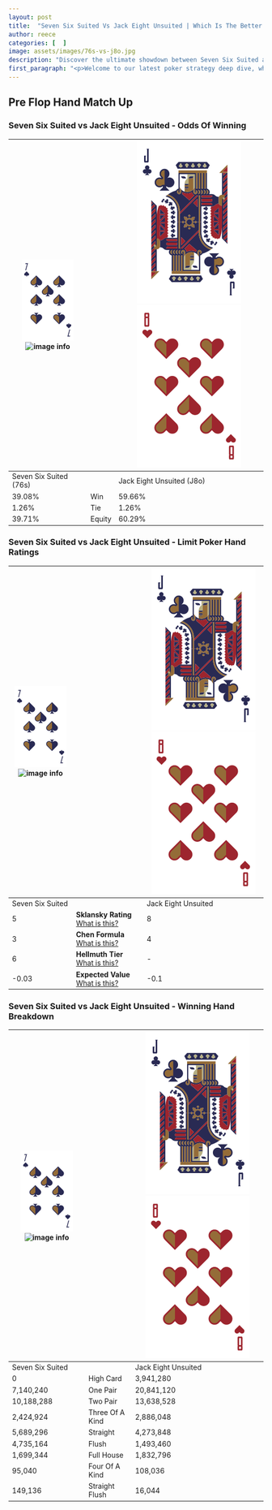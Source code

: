 ```yaml
---
layout: post
title:  "Seven Six Suited Vs Jack Eight Unsuited | Which Is The Better Hand In Poker? A Complete Guide"
author: reece
categories: [  ]
image: assets/images/76s-vs-j8o.jpg
description: "Discover the ultimate showdown between Seven Six Suited and Jack Eight Unsuited in poker! Uncover the odds, strategies, and scenarios where one hand triumphs over the other. Get ready to up your poker game with this thrilling analysis."
first_paragraph: "<p>Welcome to our latest poker strategy deep dive, where we're pitting two distinct hands against each other in a high-stakes showdown: Seven Six Suited vs Jack Eight Unsuited.</p><p>In the dynamic world of poker, every decision counts, and knowing which hand holds the upper hand is key to your success at the table.</p><p>In this article, we'll dissect these two hands, explore the scenarios where one dominates the other, and equip you with the knowledge to make strategic choices that can tip the odds in your favor.</p><p>Get ready to unravel the intriguing dynamics of these poker hands and elevate your game to new heights.</p>"
---
```




[comment]: # (sp0)

## Pre Flop Hand Match Up

<div class="table hand-ratings" markdown="1"> 



### Seven Six Suited vs Jack Eight Unsuited - Odds Of Winning


    
| ![image info](assets/images/hand1/7.png) ![image info](assets/images/hand1/6s.png) |  | ![image info](assets/images/hand2/J.png) ![image info](assets/images/hand2/8o.png) |
| -------- | -------- | -------- |
| Seven Six Suited (76s) |  | Jack Eight Unsuited (J8o) |
| 39.08% | Win | 59.66% |
| 1.26% | Tie | 1.26% |
| 39.71% | Equity | 60.29% |




[comment]: # (sp1)



### Seven Six Suited vs Jack Eight Unsuited - Limit Poker Hand Ratings


    
| ![image info](assets/images/hand1/7.png) ![image info](assets/images/hand1/6s.png) |  | ![image info](assets/images/hand2/J.png) ![image info](assets/images/hand2/8o.png) |
| -------- | -------- | -------- |
| Seven Six Suited |  | Jack Eight Unsuited |
| 5 | **Sklansky Rating** [What is this?](/sklansky-rating-explained) | 8 |
| 3 | **Chen Formula** [What is this?](/chen-formula-explained) | 4 |
| 6 | **Hellmuth Tier** [What is this?](/Hellmuth-tier-explained) | - |
| -0.03 | **Expected Value** [What is this?](/expected-value-explained) | -0.1 |




[comment]: # (sp2)



### Seven Six Suited vs Jack Eight Unsuited - Winning Hand Breakdown


    
| ![image info](assets/images/hand1/7.png) ![image info](assets/images/hand1/6s.png) |  | ![image info](assets/images/hand2/J.png) ![image info](assets/images/hand2/8o.png) |
| -------- | -------- | -------- |
| Seven Six Suited |  | Jack Eight Unsuited |
| 0 | High Card | 3,941,280 |
| 7,140,240 | One Pair | 20,841,120 |
| 10,188,288 | Two Pair | 13,638,528 |
| 2,424,924 | Three Of A Kind | 2,886,048 |
| 5,689,296 | Straight | 4,273,848 |
| 4,735,164 | Flush | 1,493,460 |
| 1,699,344 | Full House | 1,832,796 |
| 95,040 | Four Of A Kind | 108,036 |
| 149,136 | Straight Flush | 16,044 |




[comment]: # (sp3)



</div>

[comment]: # (sp4)



[comment]: # (sp5)

